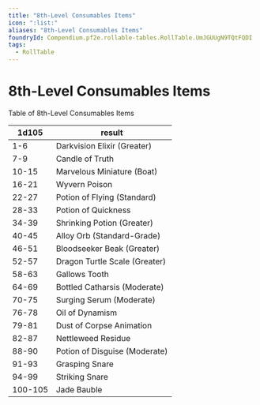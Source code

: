 ```yaml
---
title: "8th-Level Consumables Items"
icon: ":list:"
aliases: "8th-Level Consumables Items"
foundryId: Compendium.pf2e.rollable-tables.RollTable.UmJGUUgN9TQtFQDI
tags:
  - RollTable
---
```


# 8th-Level Consumables Items
<p>Table of 8th-Level Consumables Items</p>

| 1d105 | result |
|------|--------|
| 1-6 | Darkvision Elixir (Greater) |
| 7-9 | Candle of Truth |
| 10-15 | Marvelous Miniature (Boat) |
| 16-21 | Wyvern Poison |
| 22-27 | Potion of Flying (Standard) |
| 28-33 | Potion of Quickness |
| 34-39 | Shrinking Potion (Greater) |
| 40-45 | Alloy Orb (Standard-Grade) |
| 46-51 | Bloodseeker Beak (Greater) |
| 52-57 | Dragon Turtle Scale (Greater) |
| 58-63 | Gallows Tooth |
| 64-69 | Bottled Catharsis (Moderate) |
| 70-75 | Surging Serum (Moderate) |
| 76-78 | Oil of Dynamism |
| 79-81 | Dust of Corpse Animation |
| 82-87 | Nettleweed Residue |
| 88-90 | Potion of Disguise (Moderate) |
| 91-93 | Grasping Snare |
| 94-99 | Striking Snare |
| 100-105 | Jade Bauble |
